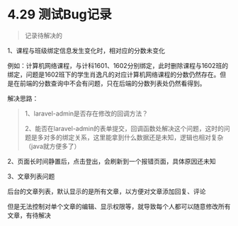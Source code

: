# 4.29 测试Bug记录

> 记录待解决的

1、课程与班级绑定信息发生变化时，相对应的分数未变化

例如：计算机网络课程，与计科1601、1602分别绑定，此时删除课程与1602班的绑定，问题是1602班下的学生肖逸凡的对应计算机网络课程的分数仍然存在。但是在前端的分数查询中不会有问题，只在后端的分数列表处仍然看得到。

解决思路：

> 1、laravel-admin是否存在修改的回调方法？
>
> 2、能否在laravel-admin的表单提交，回调函数处解决这个问题，这时的问题是多对多的绑定关系，这里能拿到什么数据还是未知，逻辑也相对复杂（java就方便多了）

2、页面长时间静置后，点击登出，会刷新到一个报错页面，具体原因还未知

3、文章列表问题

后台的文章列表，默认显示的是所有文章，以方便对文章添加回复、评论

但是无法控制对单个文章的编辑、显示权限等，就导致每个人都可以随意修改所有文章，有待解决